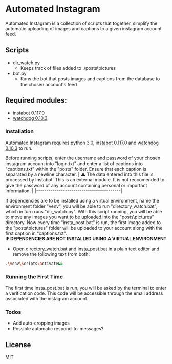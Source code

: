 # Automated Instagram

Automated Instagram is a collection of scripts that together, simplify the automatic uploading of images and captions to a given instagram account feed.

## Scripts

- dir_watch.py
    - Keeps track of files added to .\posts\pictures
- bot.py
    - Runs the bot that posts images and captions from the database to the chosen account's feed

## Required modules:
- [instabot 0.117.0](https://github.com/mastizada/instabot)
- [watchdog 0.10.3](https://github.com/gorakhargosh/watchdog)

### Installation

Automated Instagram requires python 3.0, [instabot 0.117.0](https://github.com/mastizada/instabot/) and [watchdog 0.10.3](https://github.com/gorakhargosh/watchdog) to run.

Before running scripts, enter the username and password of your chosen instagram account into "login.txt" and enter a list of captions into "captions.txt" within the "posts" folder. Ensure that each caption is separated by a newline character.
| :warning:  The data entered into this file is processed by Instabot. This is an external module. It is not reccomended to give the password of any account containing personal or important information.  |
|-----------------------------------------|

If dependencies are to be installed using a virtual environment, name the environment folder "venv", you will be able to run "directory_watch.bat", which in turn runs "dir_watch.py". With this script running, you will be able to move any images you want to be uploaded into the "posts\pictures" directory.
Now every time "insta_post.bat" is run, the first image added to the "posts\pictures" folder will be uploaded to your account along with the first caption in "captions.txt".<br>
<b>IF DEPENDENCIES ARE NOT INSTALLED USING A VIRTUAL ENVIRONMENT</b><br>
- Open directory_watch.bat and insta_post.bat in a plain text editor and remove the following text from both: <br>
```bash
.\venv\Scripts\activate&&
```

### Running the First Time
The first time insta_post.bat is run, you will be asked by the terminal to enter a verification code. This code will be accessible through the email address associated with the instagram account.

### Todos

 - Add auto-cropping images
 - Possible automatic respond-to-messages?

License
----

MIT



[//]: # (These are reference links used in the body of this note and get stripped out when the markdown processor does its job. There is no need to format nicely because it shouldn't be seen. Thanks SO - http://stackoverflow.com/questions/4823468/store-comments-in-markdown-syntax)
